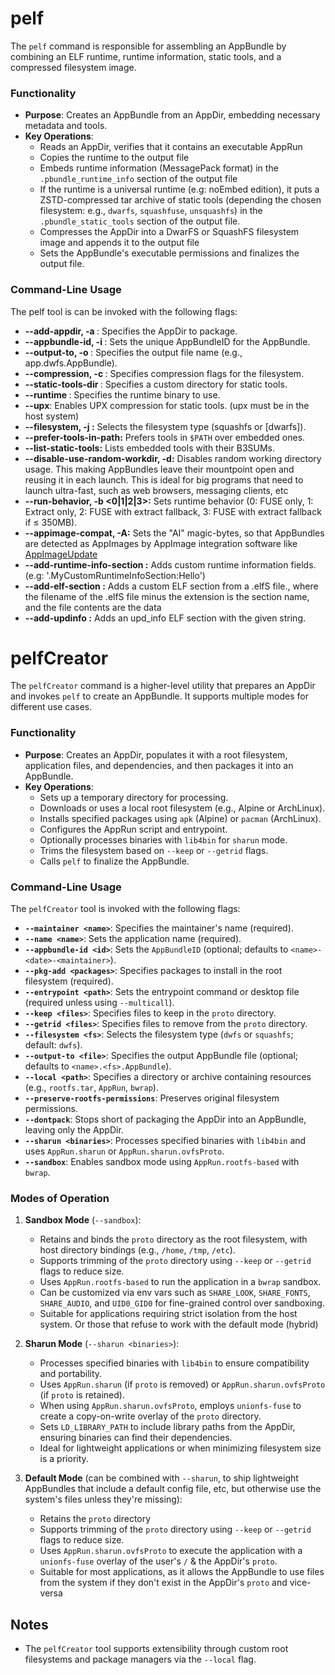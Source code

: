 # pelf

The `pelf` command is responsible for assembling an AppBundle by combining an ELF runtime, runtime information, static tools, and a compressed filesystem image.

### Functionality

- **Purpose**: Creates an AppBundle from an AppDir, embedding necessary metadata and tools.
- **Key Operations**:
  - Reads an AppDir, verifies that it contains an executable AppRun
  - Copies the runtime to the output file
  - Embeds runtime information (MessagePack format) in the `.pbundle_runtime_info` section of the output file
  - If the runtime is a universal runtime (e.g: noEmbed edition), it puts a ZSTD-compressed tar archive of static tools (depending the chosen filesystem: e.g., `dwarfs`, `squashfuse`, `unsquashfs`) in the `.pbundle_static_tools` section of the output file.
  - Compresses the AppDir into a DwarFS or SquashFS filesystem image and appends it to the output file
  - Sets the AppBundle's executable permissions and finalizes the output file.

### Command-Line Usage

The pelf tool is can be invoked with the following flags:

-   **--add-appdir, -a <path>**: Specifies the AppDir to package.
-   **--appbundle-id, -i <id>**: Sets the unique AppBundleID for the AppBundle.
-   **--output-to, -o <file>**: Specifies the output file name (e.g., app.dwfs.AppBundle).
-   **--compression, -c <flags>**: Specifies compression flags for the filesystem.
-   **--static-tools-dir <path>**: Specifies a custom directory for static tools.
-   **--runtime <path>**: Specifies the runtime binary to use.
-   **--upx**: Enables UPX compression for static tools. (upx must be in the host system)
-   **--filesystem, -j <fs>:** Selects the filesystem type (squashfs or [dwarfs]).
-   **--prefer-tools-in-path:** Prefers tools in `$PATH` over embedded ones.
-   **--list-static-tools:** Lists embedded tools with their B3SUMs.
-   **--disable-use-random-workdir, -d:** Disables random working directory usage. This making AppBundles leave their mountpoint open and reusing it in each launch. This is ideal for big programs that need to launch ultra-fast, such as web browsers, messaging clients, etc
-   **--run-behavior, -b <0|1|2|3>:** Sets runtime behavior (0: FUSE only, 1: Extract only, 2: FUSE with extract fallback, 3: FUSE with extract fallback if ≤ 350MB).
-   **--appimage-compat, -A:** Sets the "AI" magic-bytes, so that AppBundles are detected as AppImages by AppImage integration software like [AppImageUpdate](https://github.com/AppImageCommunity/AppImageUpdate)
-   **--add-runtime-info-section <string>:** Adds custom runtime information fields. (e.g: '.MyCustomRuntimeInfoSection:Hello')
-   **--add-elf-section <path>:** Adds a custom ELF section from a .elfS file., where the filename of the .elfS file minus the extension is the section name, and the file contents are the data
-   **--add-updinfo <string>:** Adds an upd_info ELF section with the given string.

# pelfCreator

The `pelfCreator` command is a higher-level utility that prepares an AppDir and invokes `pelf` to create an AppBundle. It supports multiple modes for different use cases.

### Functionality

- **Purpose**: Creates an AppDir, populates it with a root filesystem, application files, and dependencies, and then packages it into an AppBundle.
- **Key Operations**:
  - Sets up a temporary directory for processing.
  - Downloads or uses a local root filesystem (e.g., Alpine or ArchLinux).
  - Installs specified packages using `apk` (Alpine) or `pacman` (ArchLinux).
  - Configures the AppRun script and entrypoint.
  - Optionally processes binaries with `lib4bin` for `sharun` mode.
  - Trims the filesystem based on `--keep` or `--getrid` flags.
  - Calls `pelf` to finalize the AppBundle.

### Command-Line Usage

The `pelfCreator` tool is invoked with the following flags:

- **`--maintainer <name>`**: Specifies the maintainer's name (required).
- **`--name <name>`**: Sets the application name (required).
- **`--appbundle-id <id>`**: Sets the `AppBundleID` (optional; defaults to `<name>-<date>-<maintainer>`).
- **`--pkg-add <packages>`**: Specifies packages to install in the root filesystem (required).
- **`--entrypoint <path>`**: Sets the entrypoint command or desktop file (required unless using `--multicall`).
- **`--keep <files>`**: Specifies files to keep in the `proto` directory.
- **`--getrid <files>`**: Specifies files to remove from the `proto` directory.
- **`--filesystem <fs>`**: Selects the filesystem type (`dwfs` or `squashfs`; default: `dwfs`).
- **`--output-to <file>`**: Specifies the output AppBundle file (optional; defaults to `<name>.<fs>.AppBundle`).
- **`--local <path>`**: Specifies a directory or archive containing resources (e.g., `rootfs.tar`, `AppRun`, `bwrap`).
- **`--preserve-rootfs-permissions`**: Preserves original filesystem permissions.
- **`--dontpack`**: Stops short of packaging the AppDir into an AppBundle, leaving only the AppDir.
- **`--sharun <binaries>`**: Processes specified binaries with `lib4bin` and uses `AppRun.sharun` or `AppRun.sharun.ovfsProto`.
- **`--sandbox`**: Enables sandbox mode using `AppRun.rootfs-based` with `bwrap`.

### Modes of Operation

1. **Sandbox Mode** (`--sandbox`):
   - Retains and binds the `proto` directory as the root filesystem, with host directory bindings (e.g., `/home`, `/tmp`, `/etc`).
   - Supports trimming of the `proto` directory using `--keep` or `--getrid` flags to reduce size.
   - Uses `AppRun.rootfs-based` to run the application in a `bwrap` sandbox.
   - Can be customized via env vars such as `SHARE_LOOK`, `SHARE_FONTS`, `SHARE_AUDIO`, and `UID0_GID0` for fine-grained control over sandboxing.
   - Suitable for applications requiring strict isolation from the host system. Or those that refuse to work with the default mode (hybrid)

2. **Sharun Mode** (`--sharun <binaries>`):
   - Processes specified binaries with `lib4bin` to ensure compatibility and portability.
   - Uses `AppRun.sharun` (if `proto` is removed) or `AppRun.sharun.ovfsProto` (if `proto` is retained).
   - When using `AppRun.sharun.ovfsProto`, employs `unionfs-fuse` to create a copy-on-write overlay of the `proto` directory.
   - Sets `LD_LIBRARY_PATH` to include library paths from the AppDir, ensuring binaries can find their dependencies.
   - Ideal for lightweight applications or when minimizing filesystem size is a priority.

3. **Default Mode** (can be combined with `--sharun`, to ship lightweight AppBundles that include a default config file, etc, but otherwise use the system's files unless they're missing):
   - Retains the `proto` directory
   - Supports trimming of the `proto` directory using `--keep` or `--getrid` flags to reduce size.
   - Uses `AppRun.sharun.ovfsProto` to execute the application with a `unionfs-fuse` overlay of the user's `/` & the AppDir's `proto`.
   - Suitable for most applications, as it allows the AppBundle to use files from the system if they don't exist in the AppDir's `proto` and vice-versa

## Notes

- The `pelfCreator` tool supports extensibility through custom root filesystems and package managers via the `--local` flag.
